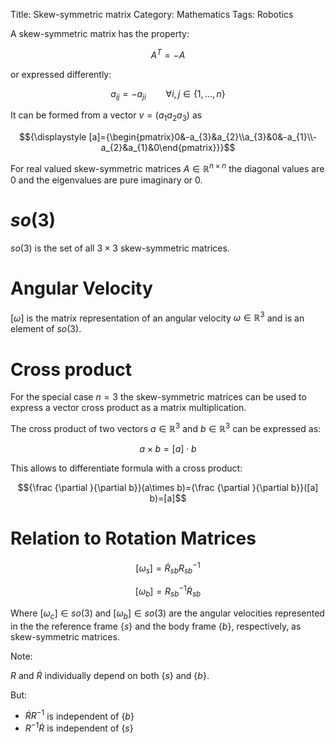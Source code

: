 Title: Skew-symmetric matrix 
Category: Mathematics
Tags: Robotics


A skew-symmetric matrix has the property:

$$A^{T}=-A$$

or expressed differently:

$$a_{{ij}}=-a_{{ji}}\qquad \forall i,j\in \{1,\ldots ,n\}$$

It can be formed from a vector $v = \left ( a_1 a_2 a_3 \right )$ as

$${\displaystyle [a]={\begin{pmatrix}0&-a_{3}&a_{2}\\a_{3}&0&-a_{1}\\-a_{2}&a_{1}&0\end{pmatrix}}}$$

For real valued skew-symmetric matrices $A\in \mathbb {R}^{n\times n}$ the
diagonal values are $0$ and the eigenvalues are pure imaginary or $0$.

# $so(3)$

$so(3)$ is the set of all $3\times 3$ skew-symmetric matrices.

# Angular Velocity

$[\omega]$ is the matrix representation of an angular velocity $\omega \in {\mathbb  {R}}^{3}$ and is an element of $so(3)$.

# Cross product

For the special case $n = 3$ the skew-symmetric matrices can be used to express a
vector cross product as a matrix multiplication.

The cross product of two vectors $a\in {\mathbb  {R}}^{3}$ and
$b\in {\mathbb  {R}}^{3}$  can be expressed as:

$$a\times b=[a] \cdot b$$

This allows to differentiate formula with a cross product:

$${\frac  {\partial }{\partial b}}(a\times b)={\frac  {\partial }{\partial b}}([a] b)=[a]$$

# Relation to Rotation Matrices

$$[\omega_s] = \dot{R}_{sb}R^{-1}_{sb}$$

$$[\omega_b] = R^{-1}_{sb}\dot{R}_{sb}$$

Where $[\omega_c] \in so(3)$ and $[\omega_b] \in so(3)$ are the angular velocities represented in the the reference frame $\{s\}$ and the body frame $\{b\}$, respectively, as skew-symmetric matrices.

Note:

$R$ and $\dot{R}$ individually depend on both $\{s\}$ and $\{b\}$.

But:

- $\dot{R}R^{-1}$ is independent of $\{b\}$
- $R^{-1}\dot{R}$ is independent of $\{s\}$

